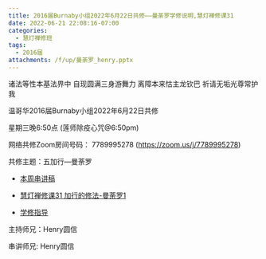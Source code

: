 ```yaml
---
title: 2016届Burnaby小组2022年6月22日共修——曼荼罗学修说明,慧灯禅修课31
date: 2022-06-21 22:08:16-07:00
categories:
  - 慧灯禅修班
tags:
  - 2016届
attachments: /f/up/曼荼罗_henry.pptx
---
```

诸法等性本基法界中 自现圆满三身游舞力 离障本来怙主龙钦巴 祈请无垢光尊常护我

温哥华2016届Burnaby小组2022年6月22日共修

星期三晚6:50点 (莲师除疫心咒@6:50pm)

网络共修Zoom房间号码： 7789995278 (https://zoom.us/j/7789995278)

共修主题：五加行—曼荼罗

* [本周串讲稿](https://s3.ca-central-1.wasabisys.com/hddata/f.huidengchanxiu.net/hdv/f/up/曼荼罗_henry.pptx)

* [慧灯禅修课31 加行的修法-曼荼罗1](https://www.huidengzhiguang.com/index.php/huideng-jiangtang/fofa-jianxiu/2016-07-21-09-21-47/5043-l20003) 

* [学修指导](https://mp.weixin.qq.com/mp/homepage?__biz=MzI2NTQ1NDcxNg==&hid=8&sn=3d9136ef9366472153d002863627d36d&scene=18&devicetype=iOS11.3.1&version=16060721&lang=en&nettype=WIFI&ascene=7&session_us=gh_239f09651128&fontScale=100&pass_ticket=P2wuCplmLED/aYYe0S3LczeigjMmw8qs5+GWlbMcrYcpHGyu4eYEOi5VmXiVJQ/y&wx_header=1&scene=1) 

主持师兄：Henry圆信

串讲师兄: Henry圆信